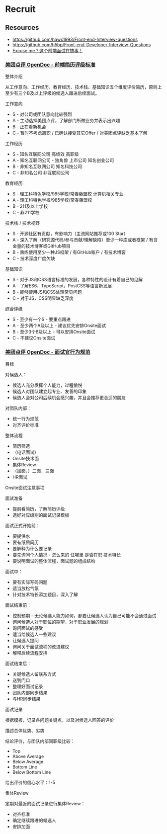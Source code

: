# Recruit


## Resources

- https://github.com/hawx1993/Front-end-Interview-questions
- https://github.com/h5bp/Front-end-Developer-Interview-Questions
- [Excuse me？这个前端面试在搞事！](https://zhuanlan.zhihu.com/p/25407758)


### [美团点评 OpenDoc - 前端简历评级标准](https://gold.xitu.io/post/58b6679461ff4b006ccd825e)

整体介绍

从工作意向、工作经历、教育经历、技术栈、基础知识五个维度评价简历，原则上至少有三个B及以上评级的候选人跟进后续面试。

工作意向

- S - 对公司或团队意向比较强烈
- A - 主动选择美团点评，了解部门所做业务并表示出兴趣
- B - 正在看新机会
- C - 暂时不考虑离职 / 已确认接受其它Offer / 对美团点评缺乏基本了解

工作经历

- S - 知名互联网公司 高绩效 高职级
- A - 知名互联网公司 - 独角兽 上市公司 知名创业公司
- B - 非知名互联网公司 知名科技公司
- C - 非知名公司 非互联网公司

教育经历

- S - 理工科特色学校/985学校/常春藤盟校 计算机相关专业
- A - 理工科特色学校/985学校/常春藤盟校
- B - 211及以上学校
- C - 非211学校

技术栈 / 技术视野

- S - 开源社区有贡献，有影响力（主流网站推荐或100 Star）
- A - 深入了解（研究源代码/参与贡献/理解缺陷）至少一种库或者框架 / 有含金量的技术博客或GitHub项目
- B - 熟练使用至少一种JS框架 / 有GitHub账户 / 有技术博客
- C - 技术深度广度欠缺

基础知识

- S - 对于JS和CSS语言标准的发展，各种特性的设计有着自己的见解
- A - 了解ES6，TypeScript，PostCSS等语言新发展
- B - 能够使用JS和CSS处理常见问题
- C - 对于JS，CSS明显缺乏深度

综合评级

- S - 至少有一个S - 要重点跟进
- A - 至少两个A及以上 - 建议优先安排Onsite面试
- B - 至少3个B及以上 - 可以安排Onsite面试
- C - 不建议Onsite面试


### [美团点评 OpenDoc - 面试官行为规范](https://gold.xitu.io/post/58b66c918fd9c5006122f3ab)

目标

对候选人：

- 候选人充分发挥个人能力，过程愉悦
- 候选人对团队建立起专业、友善的印象
- 候选人会对公司后续机会感兴趣，并且会推荐更合适的朋友

对团队内部：

- 统一行为规范
- 对齐评价标准

整体流程

- 简历筛选
- （电话面试）
- Onsite技术面
- 集体Review
- （加面，）二面，三面
- HR面试

Onsite面试注意事项

面试准备

- 提前看简历，了解简历评级
- 选好对应级别的面试记录模板

面试正式开始前：

- 要提供水
- 要有纸质简历
- 要解释为什么要记录
- 要先询问个人情况 - 怎么来的 住哪里 是否在职 技术特长
- 要说明面试的整体流程，面试题的组成结构

面试中：

- 要有实际写码问题
- 适当放松气氛
- 针对技术特长添加题目，深入了解

面试结束前：

- 控制预期 - 无论候选人能力如何，都要让候选人认为自己可能不会通过面试
- 询问候选人对于职位的期望，对于职业发展的规划
- 询问面试的感受
- 适当给候选人一些建议
- 让候选人提问
- 询问关于面试流程的改进建议
- 解释后续流程安排

面试结束后：

- 关键候选人留联系方式
- 送到门口
- 整理好面试记录
- 团队内部同步结果
- 与HR同步结果

面试记录

根据模板，记录各问题关键点，以及对候选人回答的评价

描述总体优势、劣势

结论评价，与团队内部同职级比较：

- Top
- Above Average
- Below Average
- Bottom Line
- Below Bottom Line

给出评价的信心水平：1-5

集体Review

定期对最近的面试记录进行集体Review：

- 对齐标准
- 确定继续跟进的候选人
- 安排加面
